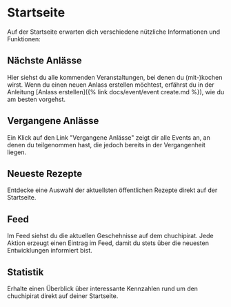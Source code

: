 # Startseite

Auf der Startseite erwarten dich verschiedene nützliche Informationen und Funktionen:

## Nächste Anlässe

Hier siehst du alle kommenden Veranstaltungen, bei denen du (mit-)kochen wirst. Wenn du einen neuen Anlass erstellen möchtest, erfährst du in der Anleitung [Anlass erstellen]({% link docs/event/event create.md %}), wie du am besten vorgehst.

## Vergangene Anlässe

Ein Klick auf den Link "Vergangene Anlässe" zeigt dir alle Events an, an denen du teilgenommen hast, die jedoch bereits in der Vergangenheit liegen.

## Neueste Rezepte

Entdecke eine Auswahl der aktuellsten öffentlichen Rezepte direkt auf der Startseite.

## Feed

Im Feed siehst du die aktuellen Geschehnisse auf dem chuchipirat. Jede Aktion erzeugt einen Eintrag im Feed, damit du stets über die neuesten Entwicklungen informiert bist.

## Statistik

Erhalte einen Überblick über interessante Kennzahlen rund um den chuchipirat direkt auf deiner Startseite.
